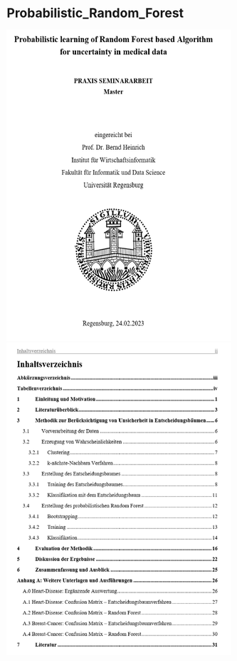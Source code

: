 # Probabilistic_Random_Forest
<img src="Header.png" width="550" height="700">
<img src="Inhaltsverzeichnis.png" width="550" height="700">
